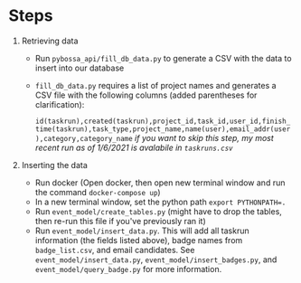 # Steps 

1. Retrieving data
   - Run `pybossa_api/fill_db_data.py` to generate a CSV with the data to insert into our database
   - `fill_db_data.py` requires a list of project names and generates a CSV file with the following columns (added parentheses for clarification): 
   
      `id(taskrun),created(taskrun),project_id,task_id,user_id,finish_time(taskrun),task_type,project_name,name(user),email_addr(user),category,category_name`
   *if you want to skip this step, my most recent run as of 1/6/2021 is avalabile in `taskruns.csv`*
      
2. Inserting the data
   - Run docker (Open docker, then open new terminal window and run the command `docker-compose up`)
   - In a new terminal window, set the python path
   `export PYTHONPATH=.`
   - Run `event_model/create_tables.py` (might have to drop the tables, then re-run this file if you've previously ran it)
   - Run `event_model/insert_data.py`. This will add all taskrun information (the fields listed above), badge names from `badge_list.csv`, and email candidates. See `event_model/insert_data.py`, `event_model/insert_badges.py`, and `event_model/query_badge.py` for more information. 



